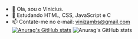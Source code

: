 - 👋 Ola, sou o Vinicius.
- 🌱 Estudando HTML, CSS, JavaScript e C
- 📫 Contate-me no e-mail: vinizambs@gmail.com
[![Anurag's GitHub stats](https://github-readme-stats.vercel.app/api?username=ViniAza)](https://github.com/anuraghazra/github-readme-stats)
![Anurag's GitHub stats](https://github-readme-stats.vercel.app/api?username=ViniAza&show_icons=true)
